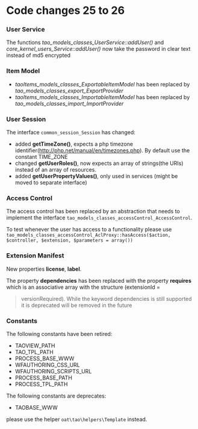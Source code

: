 <!--
parent: 'TAO 2 6'
created_at: '2013-12-03 10:24:57'
updated_at: '2014-05-27 10:11:23'
authors:
    - 'Joel Bout'
tags:
    - 'Legacy Versions:TAO 2.5'
    - 'Legacy Versions:TAO 2.6'
    - 'Version Changes:TAO 2.5 to 2.6'
-->

Code changes 25 to 26
=====================

### User Service

The functions *tao_models_classes_UserService::addUser()* and *core_kernel_users_Service::addUser()* now take the password in clear text instead of md5 encrypted

### Item Model

-   *taoItems_models_classes_ExportableItemModel* has been replaced by *tao_models_classes_export_ExportProvider*
-   *taoItems_models_classes_ImportableItemModel* has been replaced by *tao_models_classes_import_ImportProvider*

### User Session

The interface `common_session_Session` has changed:

-   added **getTimeZone()**, expects a php timezone identifier(http://php.net/manual/en/timezones.php). By default use the constant TIME_ZONE
-   changed **getUserRoles()**, now expects an array of strings(the URIs) instead of an array of resources.
-   added **getUserPropertyValues()**, only used in services (might be moved to separate interface)

### Access Control

The access control has been replaced by an abstraction that needs to implement the interface `tao_models_classes_accessControl_AccessControl`.<br/>

To test whenever the user has access to a functionality please use `tao_models_classes_accessControl_AclProxy::hasAccess($action, $controller, $extension, $parameters = array())`

### Extension Manifest

New properties **license**, **label**.

The property **dependencies** has been replaced with the property **requires** which is an associative array with the structure (extensionId =<br/>
> versionRequired). While the keyword dependencies is still supported it is deprecated will be removed in the future

### Constants

The following constants have been retired:

-   TAOVIEW_PATH
-   TAO_TPL_PATH
-   PROCESS_BASE_WWW
-   WFAUTHORING_CSS_URL
-   WFAUTHORING_SCRIPTS_URL
-   PROCESS_BASE_PATH
-   PROCESS_TPL_PATH

The following constants are deprecates:

-   TAOBASE_WWW

please use the helper `oat\tao\helpers\Template` instead.


